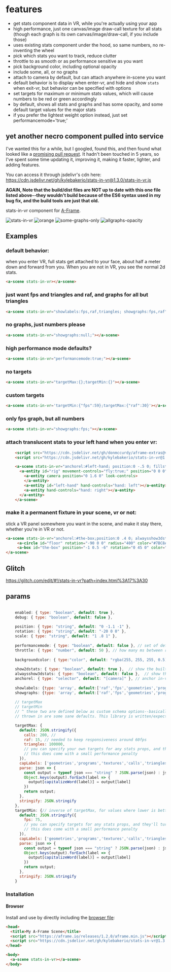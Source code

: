 
# features
- get stats component data in VR, while you're actually using your app
- high performance, just one canvas/image draw-call texture for all stats (though each graph is its own canvas/image/draw-call, if you include those)
- uses existing stats component under the hood, so same numbers, no re-inventing the wheel
- pick which stats you want to track, reduce clutter
- throttle to as smooth or as performance sensitive as you want
- pick background color, including optional opacity
- include some, all, or no graphs
- attach to camera by default, but can attach anywhere in-scene you want
- default behavior is to display when enter-vr, and hide and show `stats` when exit-vr, but behavior can be specified with options
- set targets for maximum or minimum stats values, which will cause numbers to be red or green accordingly
- by default, shows all stats and graphs and has some opacity, and some default target values for the major stats
- if you prefer the lightest weight option instead, just set performancemode='true;'

## yet another necro component pulled into service

I've wanted this for a while, but I googled, found this, and then found what looked like a [promising pull request](https://github.com/chenzlabs/stats-in-vr/pull/1
). It hadn't been touched in 5 years, so I've spent some time updating it, improving it, making it faster, lighter, and adding features.

You can access it through jsdelivr's cdn here: https://cdn.jsdelivr.net/gh/kylebakerio/stats-in-vr@1.3.0/stats-in-vr.js

**AGAIN, Note that the build/dist files are NOT up to date with this one file listed above--they wouldn't build because of the ES6 syntax used in my bug fix, and the build tools are just that old.**

stats-in-vr component for [A-Frame](https://aframe.io).

![stats-in-vr](https://user-images.githubusercontent.com/6391152/130007970-a512c190-0a4e-4f0d-8c40-0d8e1e9e58e8.png)
![orange](https://user-images.githubusercontent.com/6391152/130179324-d68f276d-1ccf-4f7c-90fc-1a872bb4fe61.png)
![some-graphs-only](https://user-images.githubusercontent.com/6391152/130179339-85f94d50-414a-43ae-b9c7-53304a245921.png)
![allgraphs-opacity](https://user-images.githubusercontent.com/6391152/130179350-8eac1d93-beda-4175-aa1b-7d6ecb829e61.png)

## Examples

### default behavior:
when you enter VR, full stats get attached to your face, about half a meter down and forward from you. When you are not in VR, you see the normal 2d stats.
```html
<a-scene stats-in-vr></a-scene>
```

### just want fps and triangles and raf, and graphs for all but triangles
```html
<a-scene stats-in-vr="showlabels:fps,raf,triangles; showgraphs:fps,raf"></a-scene>
```

### no graphs, just numbers please
```html
<a-scene stats-in-vr="showgraphs:null;"></a-scene>
```

### high performance mode defaults?
```html
<a-scene stats-in-vr="performancemode:true;"></a-scene>
```

### no targets
```html
<a-scene stats-in-vr="targetMax:{};targetMin:{}"></a-scene>
```

### custom targets
```html
<a-scene stats-in-vr='targetMin:{"fps":59};targetMax:{"raf":30}'></a-scene>
```

### only fps graph, but all numbers
```html
<a-scene stats-in-vr="showgraphs:fps;"></a-scene>
```

### attach translucent stats to your left hand when you enter vr:
```html
    <script src="https://cdn.jsdelivr.net/gh/donmccurdy/aframe-extras@v6.1.1/dist/aframe-extras.min.js"></script>
    <script src="https://cdn.jsdelivr.net/gh/kylebakerio/stats-in-vr@1.2.2/stats-in-vr.js"></script>

    <a-scene stats-in-vr="anchorel:#left-hand; position:0 -.5 0; fillstyle:rgba(255, 255, 255, 0.5);">
      <a-entity id="rig" movement-controls="fly:true;" position="0 0 0">
        <a-entity camera position="0 1.6 0" look-controls>
        </a-entity>
        <a-entity id="left-hand" hand-controls="hand: left"></a-entity>
        <a-entity hand-controls="hand: right"></a-entity>
      </a-entity>
    </a-scene>
```

### make it a permanent fixture in your scene, vr or not:
stick a VR panel somewhere you want in the scene, and make it stay there, whether you're in VR or not.
```html
<a-scene stats-in-vr="anchorel:#the-box;position:0 .4 0; alwaysshow3dstats:true; show2dstats:false;" >
     <a-circle id="floor" rotation="-90 0 0" radius="400" color="#7BC8A4"></a-circle>
     <a-box id="the-box" position="-1 0.5 -6" rotation="0 45 0" color="red"></a-box>
</a-scene>
```

## Glitch
https://glitch.com/edit/#!/stats-in-vr?path=index.html%3A17%3A30

## params
```js

    enabled: { type: "boolean", default: true },
    debug: { type: "boolean", default: false },
    
    position: { type: "string", default: "0 -1.1 -1" },
    rotation: { type: "string", default: "-20 0 0" },
    scale: { type: "string", default: "1 .8 1" },
    
    performancemode: { type: "boolean", default: false }, // set of defaults to focus on making it as light of impact as possible
    throttle: { type: "number", default: 50 }, // how many ms between recalc, has biggest effect on performance (try it out for yourself! hah)
    
    backgroundcolor: { type:"color", default: "rgba(255, 255, 255, 0.5)"}, // you can specify solid colors to be slightly more performant
    
    show2dstats: { type: "boolean", default: true },  // show the built-in 'stats' component when not in VR
    alwaysshow3dstats: { type: "boolean", default: false },  // show this component even when not in VR
    anchorel: { type: "selector", default: "[camera]" }, // anchor in-vr stats to something other than the camera
    
    showlabels: {type: 'array', default:['raf','fps','geometries','programs','textures','calls','triangles','points','entities','load']}, // please give all inputs in lowercase
    showgraphs: {type: 'array', default:['raf','fps','geometries','programs','textures','calls','triangles','points','entities','load']}, // this will be auto-filtered down to match above, but you can filter down further if you want, say, 4 values in text, but only 1 in graph form. you can also select `null` or `false` or `[]` to turn off all graphs.
    
    // targetMax
    // targetMin
    // ^ these two are defined below as custom schema options--basically, they take in JSON (if serializing or if defining in HTML, see examples) or straight up JS objects (if adding to scene programatically)
    // thrown in are some sane defaults. This library is written/expects all stats to be given in lowercase everywhere, they will be uppercased as needed.

    targetMax: {
      default: JSON.stringify({
        calls: 200, // 
        raf: 15, // needed to keep responsiveness around 60fps
        triangles: 100000,
        // you can specify your own targets for any stats props, and they'll turn red when they rise above target
        // this does come with a small performance penalty
      }),
      capLabels: ['geometries','programs','textures','calls','triangles','points','entities','load'], // these props are auto-uppercased once for faster processing in tick handler
      parse: json => {
        const output = typeof json === "string" ? JSON.parse(json) : json; 
        Object.keys(output).forEach(label => {
          output[capitalizeWord(label)] = output[label]
        })
        return output;
      },
      stringify: JSON.stringify
    },
    targetMin: {// inverse of targetMax, for values where lower is better
      default: JSON.stringify({
        fps: 75,
        // you can specify targets for any stats props, and they'll turn red when they fall below target
        // this does come with a small performance penalty
      }),
      capLabels: ['geometries','programs','textures','calls','triangles','points','entities','load'], // these props are auto-uppercased once for faster processing in tick handler
      parse: json => {
        const output = typeof json === "string" ? JSON.parse(json) : json; 
        Object.keys(output).forEach(label => {
          output[capitalizeWord(label)] = output[label]
        })
        return output;
      },
      stringify: JSON.stringify
    }
```

### Installation

#### Browser

Install and use by directly including the [browser file](https://cdn.jsdelivr.net/gh/kylebakerio/stats-in-vr@1.3.0/stats-in-vr.js):

```html
<head>
  <title>My A-Frame Scene</title>
  <script src="https://aframe.io/releases/1.2.0/aframe.min.js"></script>
  <script src="https://cdn.jsdelivr.net/gh/kylebakerio/stats-in-vr@1.3.0/stats-in-vr.js"></script>
</head>

<body>
  <a-scene stats-in-vr></a-scene>
</body>
```

